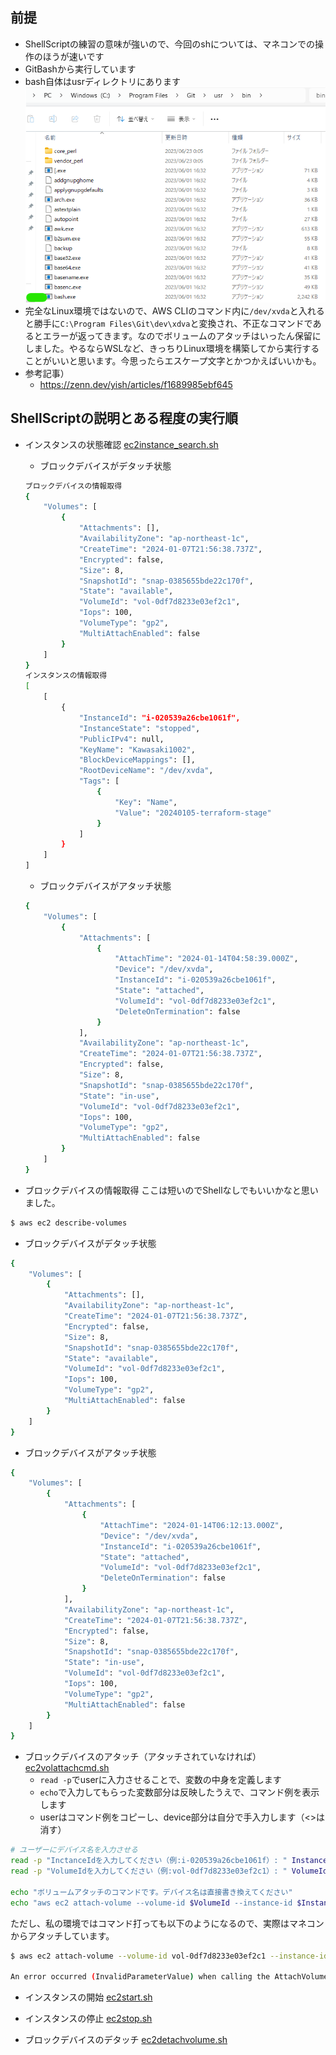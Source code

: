 ## 前提
* ShellScriptの練習の意味が強いので、今回のshについては、マネコンでの操作のほうが速いです
* GitBashから実行しています
* bash自体はusrディレクトリにあります<br>
 ![bashの実態確認](bashの実態確認.png)<br>
* 完全なLinux環境ではないので、AWS CLIのコマンド内に`/dev/xvda`と入れると勝手に`C:\Program Files\Git\dev\xdva`と変換され、不正なコマンドであるとエラーが返ってきます。なのでボリュームのアタッチはいったん保留にしました。やるならWSLなど、きっちりLinux環境を構築してから実行することがいいと思います。今思ったらエスケープ文字とかつかえばいいかも。
* 参考記事）
  * https://zenn.dev/yish/articles/f1689985ebf645


## ShellScriptの説明とある程度の実行順
* インスタンスの状態確認
[ec2instance_search.sh](ec2instance_search.sh)
  * ブロックデバイスがデタッチ状態
  ```bash
  ブロックデバイスの情報取得
  {
      "Volumes": [
          {
              "Attachments": [],
              "AvailabilityZone": "ap-northeast-1c",
              "CreateTime": "2024-01-07T21:56:38.737Z",
              "Encrypted": false,
              "Size": 8,
              "SnapshotId": "snap-0385655bde22c170f",
              "State": "available",
              "VolumeId": "vol-0df7d8233e03ef2c1",
              "Iops": 100,
              "VolumeType": "gp2",
              "MultiAttachEnabled": false
          }
      ]
  }
  インスタンスの情報取得
  [
      [
          {
              "InstanceId": "i-020539a26cbe1061f",
              "InstanceState": "stopped",
              "PublicIPv4": null,
              "KeyName": "Kawasaki1002",
              "BlockDeviceMappings": [],
              "RootDeviceName": "/dev/xvda",
              "Tags": [
                  {
                      "Key": "Name",
                      "Value": "20240105-terraform-stage"
                  }
              ]
          }
      ]
  ]
  ```
  * ブロックデバイスがアタッチ状態
  ```bash
  {
      "Volumes": [
          {
              "Attachments": [
                  {
                      "AttachTime": "2024-01-14T04:58:39.000Z",
                      "Device": "/dev/xvda",
                      "InstanceId": "i-020539a26cbe1061f",
                      "State": "attached",
                      "VolumeId": "vol-0df7d8233e03ef2c1",
                      "DeleteOnTermination": false
                  }
              ],
              "AvailabilityZone": "ap-northeast-1c",
              "CreateTime": "2024-01-07T21:56:38.737Z",
              "Encrypted": false,
              "Size": 8,
              "SnapshotId": "snap-0385655bde22c170f",
              "State": "in-use",
              "VolumeId": "vol-0df7d8233e03ef2c1",
              "Iops": 100,
              "VolumeType": "gp2",
              "MultiAttachEnabled": false
          }
      ]
  }
  ```

* ブロックデバイスの情報取得
ここは短いのでShellなしでもいいかなと思いました。
```bash
$ aws ec2 describe-volumes
```
  * ブロックデバイスがデタッチ状態
  ```bash
  {
      "Volumes": [
          {
              "Attachments": [],
              "AvailabilityZone": "ap-northeast-1c",
              "CreateTime": "2024-01-07T21:56:38.737Z",
              "Encrypted": false,
              "Size": 8,
              "SnapshotId": "snap-0385655bde22c170f",
              "State": "available",
              "VolumeId": "vol-0df7d8233e03ef2c1",
              "Iops": 100,
              "VolumeType": "gp2",
              "MultiAttachEnabled": false
          }
      ]
  }
  ```
  * ブロックデバイスがアタッチ状態
  ```bash
  {
      "Volumes": [
          {
              "Attachments": [
                  {
                      "AttachTime": "2024-01-14T06:12:13.000Z",
                      "Device": "/dev/xvda",
                      "InstanceId": "i-020539a26cbe1061f",
                      "State": "attached",
                      "VolumeId": "vol-0df7d8233e03ef2c1",
                      "DeleteOnTermination": false
                  }
              ],
              "AvailabilityZone": "ap-northeast-1c",
              "CreateTime": "2024-01-07T21:56:38.737Z",
              "Encrypted": false,
              "Size": 8,
              "SnapshotId": "snap-0385655bde22c170f",
              "State": "in-use",
              "VolumeId": "vol-0df7d8233e03ef2c1",
              "Iops": 100,
              "VolumeType": "gp2",
              "MultiAttachEnabled": false
          }
      ]
  }
  ```


* ブロックデバイスのアタッチ（アタッチされていなければ）
[ec2volattachcmd.sh](ec2volattachcmd.sh)
  * `read -p`でuserに入力させることで、変数の中身を定義します
  * `echo`で入力してもらった変数部分は反映したうえで、コマンド例を表示します
  * userはコマンド例をコピーし、device部分は自分で手入力します（<>は消す）
```bash
# ユーザーにデバイス名を入力させる
read -p "InctanceIdを入力してください（例:i-020539a26cbe1061f）: " InstanceId
read -p "VolumeIdを入力してください（例:vol-0df7d8233e03ef2c1）: " VolumeId

echo "ボリュームアタッチのコマンドです。デバイス名は直接書き換えてください"
echo "aws ec2 attach-volume --volume-id $VolumeId --instance-id $InstanceId --device <device>"
```
ただし、私の環境ではコマンド打っても以下のようになるので、実際はマネコンからアタッチしています。
```bash
$ aws ec2 attach-volume --volume-id vol-0df7d8233e03ef2c1 --instance-id i-020539a26cbe1061f --device /dev/xvda

An error occurred (InvalidParameterValue) when calling the AttachVolume operation: Value (C:/Program Files/Git/dev/xvda) for parameter device is invalid. C:/Program Files/Git/dev/xvda is not a valid EBS device name.
```

* インスタンスの開始
[ec2start.sh](ec2start.sh)

* インスタンスの停止
[ec2stop.sh](ec2stop.sh)<br>

* ブロックデバイスのデタッチ
[ec2detachvolume.sh](ec2detachvolume.sh)




